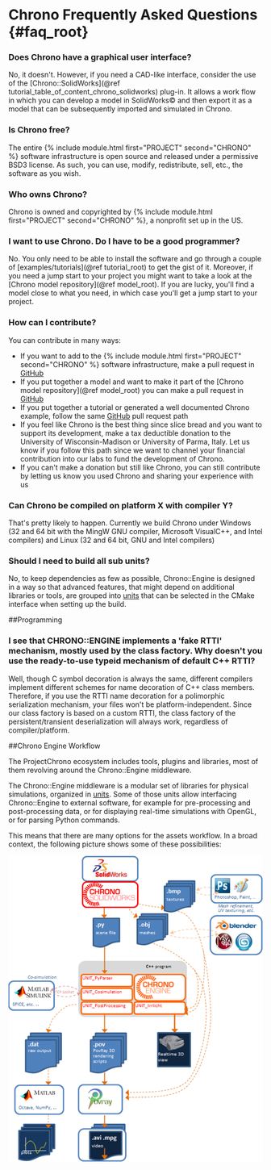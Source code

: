 Chrono Frequently Asked Questions {#faq_root}
==========================


### Does Chrono have a graphical user interface?

No, it doesn't. However, if you need a CAD-like interface, consider the use of the 
[Chrono::SolidWorks](@ref tutorial_table_of_content_chrono_solidworks) plug-in. It allows a work flow in which you can develop a model in SolidWorks&copy; and then export it as a model that can be subsequently imported and simulated in Chrono.

### Is Chrono free?
The entire {% include module.html first="PROJECT" second="CHRONO" %} software infrastructure is open source and released under a permissive BSD3 license. As such, you can use, modify, redistribute, sell, etc., the software as you wish. 

### Who owns Chrono?
Chrono is owned and copyrighted by {% include module.html first="PROJECT" second="CHRONO" %}, a nonprofit set up in the US. 

### I want to use Chrono. Do I have to be a good programmer?
No. You only need to be able to install the software and go through a couple of [examples/tutorials](@ref tutorial_root) to get the gist of it. Moreover, if you need a jump start to your project you might want to take a look at the [Chrono model repository](@ref model_root). If you are lucky, you'll find a model close to what you need, in which case you'll get a jump start to your project.

### How can I contribute?
You can contribute in many ways:
- If you want to add to the {% include module.html first="PROJECT" second="CHRONO" %} software infrastructure, make a pull request in [GitHub](https://github.com/projectchrono/chrono)
- If you put together a model and want to make it part of the [Chrono model repository](@ref model_root) you can make a pull request in [GitHub](https://github.com/projectchrono/chrono)
- If you put together a tutorial or generated a well documented Chrono example, follow the same [GitHub](https://github.com/projectchrono/chrono) pull request path
- If you feel like Chrono is the best thing since slice bread and you want to support its development, make a tax deductible donation to the University of Wisconsin-Madison or University of Parma, Italy. Let us know if you follow this  path since we want to  channel your financial contribution into our labs to fund the development of Chrono.
- If you can't make a donation but still like Chrono, you can still contribute by letting us know you used Chrono and sharing your experience with us

### Can Chrono be compiled on platform X with compiler Y?
That's pretty likely to happen. Currently we build Chrono under Windows (32 and 64
bit with the MingW GNU compiler,  Microsoft VisualC++, and Intel
compilers) and Linux (32 and 64 bit, GNU and Intel compilers)

### Should I need to build all sub units?

No, to keep dependencies as few as possible, Chrono::Engine is designed
in a way so that advanced features, that might depend on additional
libraries or tools, are grouped into
[units](ChronoEngine:Units "wikilink") that can be selected in the CMake
interface when setting up the build.

##Programming

### I see that CHRONO::ENGINE implements a 'fake RTTI' mechanism, mostly used by the class factory. Why doesn't you use the ready-to-use typeid mechanism of default C++ RTTI?

Well, though C symbol decoration is always the same, different compilers
implement different schemes for name decoration of C++ class members.
Therefore, if you use the RTTI name decoration for a polimorphic
serialization mechanism, your files won't be platform-independent. Since
our class factory is based on a custom RTTI, the class factory of the
persistent/transient deserialization will always work, regardless of
compiler/platform.

##Chrono Engine Workflow

The ProjectChrono ecosystem includes tools, plugins and libraries, most
of them revolving around the Chrono::Engine middleware.

The Chrono::Engine middleware is a modular set of libraries for physical
simulations, organized in [units](Units "wikilink"). Some of those units
allow interfacing Chrono::Engine to external software, for example for
pre-processing and post-processing data, or for displaying real-time
simulations with OpenGL, or for parsing Python commands.

This means that there are many options for the assets workflow. In a
broad context, the following picture shows some of these possibilities:

![](/images/Workflow.png "workflow.png")
